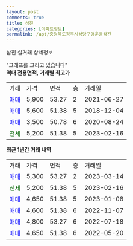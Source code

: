 ```yaml
---
layout: post
comments: true
title: 삼진
categories: [아파트정보]
permalink: /apt/충청북도청주시상당구영운동삼진
---
```


삼진 실거래 상세정보

<script type="text/javascript">
  google.charts.load('current', {'packages':['line', 'corechart']});
  google.charts.setOnLoadCallback(drawChart);

  function drawChart() {
    var data = new google.visualization.DataTable();
    data.addColumn('date', '거래일');
    data.addColumn('number', "매매");
    data.addColumn('number', "전세");
    data.addColumn('number', "전매");

    data.addRows([[new Date(Date.parse("2023-03-14")), 5300, null, null], [new Date(Date.parse("2023-02-16")), null, 5200, null], [new Date(Date.parse("2023-01-08")), 4650, null, null], [new Date(Date.parse("2022-11-07")), 4600, null, null], [new Date(Date.parse("2022-07-18")), 4800, null, null], [new Date(Date.parse("2022-05-20")), 4650, null, null]]);

    var options = {
      hAxis: {
        format: 'yyyy/MM/dd'
      },    
      lineWidth: 0,
      pointsVisible: true,    
      title: '최근 1년간 유형별 실거래가 분포',
      legend: { position: 'bottom' }
    };

    var formatter = new google.visualization.NumberFormat({pattern:'###,###'} );
    formatter.format(data, 1);
    formatter.format(data, 2);
    
    setTimeout(function() {
        var chart = new google.visualization.LineChart(document.getElementById('columnchart_material'));
        chart.draw(data, (options));
        document.getElementById('loading').style.display = 'none';
    }, 200);
  }
</script>


<div id="loading" style="z-index:20; display: block; margin-left: 0px">"그래프를 그리고 있습니다"</div>
<div id="columnchart_material" style="width: 95%; margin-left: 0px; display: block"></div>
<!-- contents start -->
<b>역대 전용면적, 거래별 최고가</b>
<table class="sortable">
    <tr>
      <td>거래</td>
      <td>가격</td>
      <td>면적</td>
      <td>층</td>
      <td>거래일</td>
    </tr>
        <tr>
          <td><a style="color: blue">매매</a></td>
          <td>5,900</td>
          <td>53.27</td>
          <td>2</td>
          <td>2021-06-27</td>
        </tr>            <tr>
          <td><a style="color: blue">매매</a></td>
          <td>5,600</td>
          <td>51.38</td>
          <td>5</td>
          <td>2018-12-04</td>
        </tr>            <tr>
          <td><a style="color: blue">매매</a></td>
          <td>3,500</td>
          <td>50.78</td>
          <td>6</td>
          <td>2020-08-24</td>
        </tr>        
        <tr>
              <td><a style="color: darkgreen">전세</a></td>
              <td>5,200</td>
              <td>51.38</td>
              <td>5</td>
              <td>2023-02-16</td>
            </tr>        
    
</table>

<b>최근 1년간 거래 내역</b>

<table class="sortable">
    <tr>
      <td>거래</td>
      <td>가격</td>
      <td>면적</td>
      <td>층</td>
      <td>거래일</td>
    </tr>
    <tr>
      <td><a style="color: blue">매매</a></td>
      <td>5,300</td>
      <td>53.27</td>
      <td>2</td>
      <td>2023-03-14</td>
    </tr>          <tr>
      <td><a style="color: darkgreen">전세</a></td>
      <td>5,200</td>
      <td>51.38</td>
      <td>5</td>
      <td>2023-02-16</td>
    </tr>          <tr>
      <td><a style="color: blue">매매</a></td>
      <td>4,650</td>
      <td>51.38</td>
      <td>5</td>
      <td>2023-01-08</td>
    </tr>          <tr>
      <td><a style="color: blue">매매</a></td>
      <td>4,600</td>
      <td>51.38</td>
      <td>6</td>
      <td>2022-11-07</td>
    </tr>          <tr>
      <td><a style="color: blue">매매</a></td>
      <td>4,800</td>
      <td>53.27</td>
      <td>6</td>
      <td>2022-07-18</td>
    </tr>          <tr>
      <td><a style="color: blue">매매</a></td>
      <td>4,650</td>
      <td>51.38</td>
      <td>6</td>
      <td>2022-05-20</td>
    </tr>      </table>
<!-- contents end -->    

